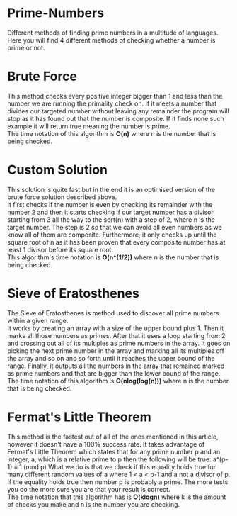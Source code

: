 # Prime-Numbers
Different methods of finding prime numbers in a multitude of languages.
<br>
Here you will find 4 different methods of checking whether a number is prime or not.

# Brute Force
This method checks every positive integer bigger than 1 and less than the number we are running the primality check on. If it meets a number that divides our targeted number without leaving any remainder the program will stop as it has found out that the number is composite. If it finds none such example it will return true meaning the number is prime.
<br>
The time notation of this algorithm is <b>O(n)</b> where n is the number that is being checked.

# Custom Solution
This solution is quite fast but in the end it is an optimised version of the brute force solution described above.
<br>
It first checks if the number is even by checking its remainder with the number 2 and then it starts checking if our target number has a divisor starting from 3 all the way to the sqrt(n) with a step of 2, where n is the target number. The step is 2 so that we can avoid all even numbers as we know all of them are composite. Furthermore, it only checks up until the square root of n as it has been proven that every composite number has at least 1 divisor before its square root.
<br>
This algorithm's time notation is <b>O(n^(1/2))</b> where n is the number that is being checked.

# Sieve of Eratosthenes
The Sieve of Eratosthenes is method used to discover all prime numbers within a given range.
<br>
It works by creating an array with a size of the upper bound plus 1. Then it marks all those numbers as primes. After that it uses a loop starting from 2 and crossing out all of its multiples as prime numbers in the array. It goes on picking the next prime number in the array and marking all its multiples off the array and so on and so forth until it reaches the upper bound of the range. Finally, it outputs all the numbers in the array that remained marked as prime numbers and that are bigger than the lower bound of the range.
<br>
The time notation of this algorithm is <b>O(nlog(log(n)))</b> where n is the number that is being checked.

# Fermat's Little Theorem
This method is the fastest out of all of the ones mentioned in this article, however it doesn't have a 100% success rate. It takes advantage of Fermat's Little Theorem which states that for any prime number p and an integer, a, which is a relative prime to p then the following will be true:
a^(p-1) ≡ 1 (mod p)
What we do is that we check if this equality holds true for many different random values of a where 1 < a < p-1 and a not a divisor of p. If the equality holds true then number p is probably a prime. The more tests you do the more sure you are that your result is correct.
<br>
The time notation that this algorithm has is <b>O(klogn)</b> where k is the amount of checks you make and n is the number you are checking.
